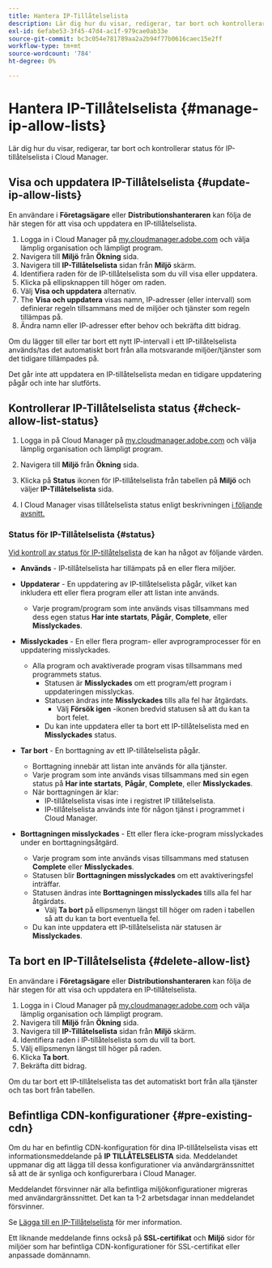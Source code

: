 ```yaml
---
title: Hantera IP-Tillåtelselista
description: Lär dig hur du visar, redigerar, tar bort och kontrollerar status för IP-tillåtelselista i Cloud Manager.
exl-id: 6efabe53-3f45-47d4-ac1f-979cae0ab33e
source-git-commit: bc3c054e781789aa2a2b94f77b0616caec15e2ff
workflow-type: tm+mt
source-wordcount: '784'
ht-degree: 0%

---
```


# Hantera IP-Tillåtelselista {#manage-ip-allow-lists}

Lär dig hur du visar, redigerar, tar bort och kontrollerar status för IP-tillåtelselista i Cloud Manager.

## Visa och uppdatera IP-Tillåtelselista {#update-ip-allow-lists}

En användare i **Företagsägare** eller **Distributionshanteraren** kan följa de här stegen för att visa och uppdatera en IP-tillåtelselista.

1. Logga in i Cloud Manager på [my.cloudmanager.adobe.com](https://my.cloudmanager.adobe.com/) och välja lämplig organisation och lämpligt program.
1. Navigera till **Miljö** från **Ökning** sida.
1. Navigera till **IP-Tillåtelselista** sidan från **Miljö** skärm.
1. Identifiera raden för de IP-tillåtelselista som du vill visa eller uppdatera.
1. Klicka på ellipsknappen till höger om raden.
1. Välj **Visa och uppdatera** alternativ.
1. The **Visa och uppdatera** visas namn, IP-adresser (eller intervall) som definierar regeln tillsammans med de miljöer och tjänster som regeln tillämpas på.
1. Ändra namn eller IP-adresser efter behov och bekräfta ditt bidrag.

Om du lägger till eller tar bort ett nytt IP-intervall i ett IP-tillåtelselista används/tas det automatiskt bort från alla motsvarande miljöer/tjänster som det tidigare tillämpades på.

Det går inte att uppdatera en IP-tillåtelselista medan en tidigare uppdatering pågår och inte har slutförts.

## Kontrollerar IP-Tillåtelselista status {#check-allow-list-status}

1. Logga in på Cloud Manager på [my.cloudmanager.adobe.com](https://my.cloudmanager.adobe.com/) och välja lämplig organisation och lämpligt program.

1. Navigera till **Miljö** från **Ökning** sida.

1. Klicka på **Status** ikonen för IP-tillåtelselista från tabellen på **Miljö** och väljer **IP-Tillåtelselista** sida.

1. I Cloud Manager visas tillåtelselista status enligt beskrivningen [i följande avsnitt.](#status)

### Status för IP-Tillåtelselista {#status}

[Vid kontroll av status för IP-tillåtelselista](#check-allow-list-status) de kan ha något av följande värden.

* **Används** - IP-tillåtelselista har tillämpats på en eller flera miljöer.

* **Uppdaterar** - En uppdatering av IP-tillåtelselista pågår, vilket kan inkludera ett eller flera program eller att listan inte används.

   * Varje program/program som inte används visas tillsammans med dess egen status **Har inte startats**, **Pågår**, **Complete**, eller **Misslyckades**.

* **Misslyckades** - En eller flera program- eller avprogramprocesser för en uppdatering misslyckades.
   * Alla program och avaktiverade program visas tillsammans med programmets status.
      * Statusen är **Misslyckades** om ett program/ett program i uppdateringen misslyckas.
      * Statusen ändras inte **Misslyckades** tills alla fel har åtgärdats.
         * Välj **Försök igen** -ikonen bredvid statusen så att du kan ta bort felet.
      * Du kan inte uppdatera eller ta bort ett IP-tillåtelselista med en **Misslyckades** status.

* **Tar bort** - En borttagning av ett IP-tillåtelselista pågår.
   * Borttagning innebär att listan inte används för alla tjänster.
   * Varje program som inte används visas tillsammans med sin egen status på **Har inte startats**, **Pågår**, **Complete**, eller **Misslyckades**.
   * När borttagningen är klar:
      * IP-tillåtelselista visas inte i registret IP tillåtelselista.
      * IP-tillåtelselista används inte för någon tjänst i programmet i Cloud Manager.

* **Borttagningen misslyckades** - Ett eller flera icke-program misslyckades under en borttagningsåtgärd.

   * Varje program som inte används visas tillsammans med statusen **Complete** eller **Misslyckades**.
   * Statusen blir **Borttagningen misslyckades** om ett avaktiveringsfel inträffar.
   * Statusen ändras inte **Borttagningen misslyckades** tills alla fel har åtgärdats.
      * Välj **Ta bort** på ellipsmenyn längst till höger om raden i tabellen så att du kan ta bort eventuella fel.
   * Du kan inte uppdatera ett IP-tillåtelselista när statusen är **Misslyckades**.

## Ta bort en IP-Tillåtelselista {#delete-allow-list}

En användare i **Företagsägare** eller **Distributionshanteraren** kan följa de här stegen för att visa och uppdatera en IP-tillåtelselista.

1. Logga in i Cloud Manager på [my.cloudmanager.adobe.com](https://my.cloudmanager.adobe.com/) och välja lämplig organisation och lämpligt program.
1. Navigera till **Miljö** från **Ökning** sida.
1. Navigera till **IP-Tillåtelselista** sidan från **Miljö** skärm.
1. Identifiera raden i IP-tillåtelselista som du vill ta bort.
1. Välj ellipsmenyn längst till höger på raden.
1. Klicka **Ta bort**.
1. Bekräfta ditt bidrag.

Om du tar bort ett IP-tillåtelselista tas det automatiskt bort från alla tjänster och tas bort från tabellen.

## Befintliga CDN-konfigurationer {#pre-existing-cdn}

Om du har en befintlig CDN-konfiguration för dina IP-tillåtelselista visas ett informationsmeddelande på **IP TILLÅTELSELISTA** sida. Meddelandet uppmanar dig att lägga till dessa konfigurationer via användargränssnittet så att de är synliga och konfigurerbara i Cloud Manager.

Meddelandet försvinner när alla befintliga miljökonfigurationer migreras med användargränssnittet. Det kan ta 1-2 arbetsdagar innan meddelandet försvinner.

Se [Lägga till en IP-Tillåtelselista](/help/implementing/cloud-manager/ip-allow-lists/add-ip-allow-lists.md) för mer information.

Ett liknande meddelande finns också på **SSL-certifikat** och **Miljö** sidor för miljöer som har befintliga CDN-konfigurationer för SSL-certifikat eller anpassade domännamn.
